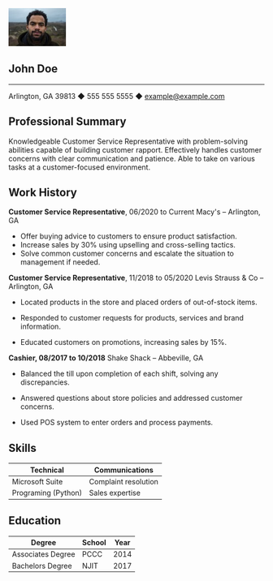 ![image alt text](johndoe.jpeg)
## John Doe
----

Arlington, GA 39813 ◆ 555 555 5555 ◆ example@example.com

## **Professional Summary**
Knowledgeable Customer Service Representative with problem-solving abilities capable of building customer rapport. Effectively handles customer concerns with clear communication and patience. Able to take on various tasks at a customer-focused environment.

## **Work History**
**Customer Service Representative**, 06/2020 to Current Macy's – Arlington,  GA
- Offer buying advice to customers to ensure product satisfaction.
- Increase sales by 30% using upselling and cross-selling tactics.
- Solve common customer concerns and escalate the situation to management if needed.

**Customer Service Representative**, 11/2018 to 05/2020 Levis Strauss & Co – Arlington, GA
* Located products in the store and placed orders of out-of-stock items.
+ Responded to customer requests for products, services and brand information.
- Educated customers on promotions, increasing sales by 15%.

**Cashier, 08/2017 to 10/2018** Shake Shack – Abbeville, GA
+ Balanced the till upon completion of each shift, solving any discrepancies.
- Answered questions about store policies and addressed customer concerns.
* Used POS system to enter orders and process payments.

## **Skills**

| Technical           | Communications       |
| ------------------- | -------------------- |
| Microsoft Suite     | Complaint resolution |
| Programing (Python) | Sales expertise      |

## **Education**

| Degree            | School | Year |
| ----------------- | ------ | ---- |
| Associates Degree | PCCC   | 2014 |
| Bachelors Degree  | NJIT   | 2017 |
